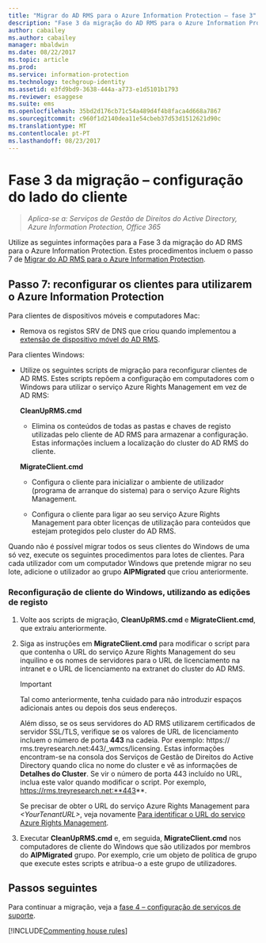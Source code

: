 ```yaml
---
title: "Migrar do AD RMS para o Azure Information Protection – fase 3"
description: "Fase 3 da migração do AD RMS para o Azure Information Protection, que abrange o passo 7 de Migrar do AD RMS para o Azure Information Protection."
author: cabailey
ms.author: cabailey
manager: mbaldwin
ms.date: 08/22/2017
ms.topic: article
ms.prod: 
ms.service: information-protection
ms.technology: techgroup-identity
ms.assetid: e3fd9bd9-3638-444a-a773-e1d5101b1793
ms.reviewer: esaggese
ms.suite: ems
ms.openlocfilehash: 35bd2d176cb71c54a489d4f4b8faca4d668a7867
ms.sourcegitcommit: c960f1d2140dea11e54cbeb37d53d1512621d90c
ms.translationtype: MT
ms.contentlocale: pt-PT
ms.lasthandoff: 08/23/2017
---
```

# <a name="migration-phase-3---client-side-configuration"></a>Fase 3 da migração – configuração do lado do cliente

>*Aplica-se a: Serviços de Gestão de Direitos do Active Directory, Azure Information Protection, Office 365*

Utilize as seguintes informações para a Fase 3 da migração do AD RMS para o Azure Information Protection. Estes procedimentos incluem o passo 7 de [Migrar do AD RMS para o Azure Information Protection](migrate-from-ad-rms-to-azure-rms.md).

## <a name="step-7-reconfigure-clients-to-use-azure-information-protection"></a>Passo 7: reconfigurar os clientes para utilizarem o Azure Information Protection

Para clientes de dispositivos móveis e computadores Mac:

- Remova os registos SRV de DNS que criou quando implementou a [extensão de dispositivo móvel do AD RMS](http://technet.microsoft.com/library/dn673574.aspx).

Para clientes Windows:

- Utilize os seguintes scripts de migração para reconfigurar clientes de AD RMS. Estes scripts repõem a configuração em computadores com o Windows para utilizar o serviço Azure Rights Management em vez de AD RMS: 
    
    **CleanUpRMS.cmd**
    
    - Elimina os conteúdos de todas as pastas e chaves de registo utilizadas pelo cliente de AD RMS para armazenar a configuração. Estas informações incluem a localização do cluster do AD RMS do cliente.
    
    **MigrateClient.cmd**
    
    - Configura o cliente para inicializar o ambiente de utilizador (programa de arranque do sistema) para o serviço Azure Rights Management.
    
    - Configura o cliente para ligar ao seu serviço Azure Rights Management para obter licenças de utilização para conteúdos que estejam protegidos pelo cluster do AD RMS. 

Quando não é possível migrar todos os seus clientes do Windows de uma só vez, execute os seguintes procedimentos para lotes de clientes. Para cada utilizador com um computador Windows que pretende migrar no seu lote, adicione o utilizador ao grupo **AIPMigrated** que criou anteriormente.

### <a name="windows-client-reconfiguration-by-using-registry-edits"></a>Reconfiguração de cliente do Windows, utilizando as edições de registo

1. Volte aos scripts de migração, **CleanUpRMS.cmd** e **MigrateClient.cmd**, que extraiu anteriormente.

2.  Siga as instruções em **MigrateClient.cmd** para modificar o script para que contenha o URL do serviço Azure Rights Management do seu inquilino e os nomes de servidores para o URL de licenciamento na intranet e o URL de licenciamento na extranet do cluster do AD RMS.

    > [!IMPORTANT]
    > Tal como anteriormente, tenha cuidado para não introduzir espaços adicionais antes ou depois dos seus endereços.
    > 
    > Além disso, se os seus servidores do AD RMS utilizarem certificados de servidor SSL/TLS, verifique se os valores de URL de licenciamento incluem o número de porta **443** na cadeia. Por exemplo: https:// rms.treyresearch.net:443/_wmcs/licensing. Estas informações encontram-se na consola dos Serviços de Gestão de Direitos do Active Directory quando clica no nome do cluster e vê as informações de **Detalhes do Cluster**. Se vir o número de porta 443 incluído no URL, inclua este valor quando modificar o script. Por exemplo, https://rms.treyresearch.net:**443**. 

    Se precisar de obter o URL do serviço Azure Rights Management para *&lt;YourTenantURL&gt;*, veja novamente [Para identificar o URL do serviço Azure Rights Management](migrate-from-ad-rms-phase1.md#to-identify-your-azure-rights-management-service-url).

3.  Executar **CleanUpRMS.cmd** e, em seguida, **MigrateClient.cmd** nos computadores de cliente do Windows que são utilizados por membros do **AIPMigrated** grupo. Por exemplo, crie um objeto de política de grupo que execute estes scripts e atribua-o a este grupo de utilizadores.

## <a name="next-steps"></a>Passos seguintes
Para continuar a migração, veja a [fase 4 – configuração de serviços de suporte](migrate-from-ad-rms-phase3.md).

[!INCLUDE[Commenting house rules](../includes/houserules.md)]